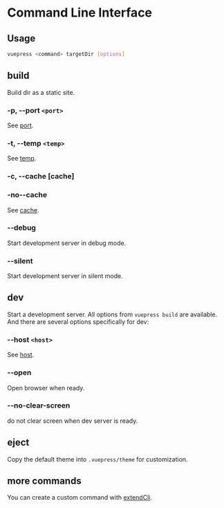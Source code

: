 # Command Line Interface

## Usage

```bash
vuepress <command> targetDir [options]
```

## build

Build dir as a static site.

### -p, --port `<port>`
See [port](../config/README.md#port).

### -t, --temp `<temp>`
See [temp](../config/README.md#temp).

### -c, --cache [cache]
### -no--cache
See [cache](../config/README.md#cache).

### --debug
Start development server in debug mode.

### --silent
Start development server in silent mode.

## dev

Start a development server. All options from `vuepress build` are available. And there are several options specifically for dev:

### --host `<host>`
See [host](../config/README.md#host).

### --open
Open browser when ready.

### --no-clear-screen
do not clear screen when dev server is ready.

## eject

Copy the default theme into `.vuepress/theme` for customization.

## more commands

You can create a custom command with [extendCli](../plugin/option-api.md#extendcli).
